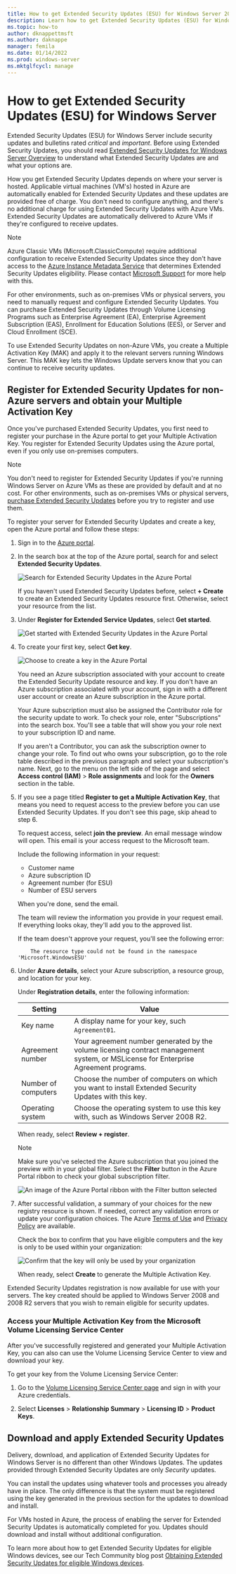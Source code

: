```yaml
---
title: How to get Extended Security Updates (ESU) for Windows Server 2008, 2008 R2, 2012, and 2012 R2
description: Learn how to get Extended Security Updates (ESU) for Windows Server 2008, Windows Server 2008 R2, Windows Server 2012, and Windows Server 2012 R2 after the end of their support lifecycle.
ms.topic: how-to
author: dknappettmsft
ms.author: daknappe
manager: femila
ms.date: 01/14/2022
ms.prod: windows-server
ms.mktglfcycl: manage
---
```


# How to get Extended Security Updates (ESU) for Windows Server

Extended Security Updates (ESU) for Windows Server include security updates and bulletins rated *critical* and *important*. Before using Extended Security Updates, you should read [Extended Security Updates for Windows Server Overview](extended-security-updates-overview.md) to understand what Extended Security Updates are and what your options are.

How you get Extended Security Updates depends on where your server is hosted. Applicable virtual machines (VM's) hosted in Azure are automatically enabled for Extended Security Updates and these updates are provided free of charge. You don't need to configure anything, and there's no additional charge for using Extended Security Updates with Azure VMs. Extended Security Updates are automatically delivered to Azure VMs if they're configured to receive updates.

> [!NOTE]
> Azure Classic VMs (Microsoft.ClassicCompute) require additional configuration to receive Extended Security Updates since they don't have access to the [Azure Instance Metadata Service](/azure/virtual-machines/windows/instance-metadata-service) that determines Extended Security Updates eligibility. Please contact [Microsoft Support](https://support.microsoft.com/contactus?PID=17336) for more help with this.

For other environments, such as on-premises VMs or physical servers, you need to manually request and configure Extended Security Updates. You can purchase Extended Security Updates through Volume Licensing Programs such as Enterprise Agreement (EA), Enterprise Agreement Subscription (EAS), Enrollment for Education Solutions (EES), or Server and Cloud Enrollment (SCE).

To use Extended Security Updates on non-Azure VMs, you create a Multiple Activation Key (MAK) and apply it to the relevant servers running Windows Server. This MAK key lets the Windows Update servers know that you can continue to receive security updates.

## Register for Extended Security Updates for non-Azure servers and obtain your Multiple Activation Key

Once you've purchased Extended Security Updates, you first need to register your purchase in the Azure portal to get your Multiple Activation Key. You register for Extended Security Updates using the Azure portal, even if you only use on-premises computers.

> [!NOTE]
> You don't need to register for Extended Security Updates if you're running Windows Server on Azure VMs as these are provided by default and at no cost. For other environments, such as on-premises VMs or physical servers, [purchase Extended Security Updates](https://www.microsoft.com/licensing/how-to-buy/how-to-buy) before you try to register and use them.

To register your server for Extended Security Updates and create a key, open the Azure portal and follow these steps:

1. Sign in to the [Azure portal](https://portal.azure.com/).

1. In the search box at the top of the Azure portal, search for and select **Extended Security Updates**.

    ![Search for Extended Security Updates in the Azure Portal](media/extended-security-updates/esu-portal-search.png)

    If you haven't used Extended Security Updates before, select **+ Create** to create an Extended Security Updates resource first. Otherwise, select your resource from the list.

1. Under **Register for Extended Service Updates**, select **Get started**.

    ![Get started with Extended Security Updates in the Azure Portal](media/extended-security-updates/get-started-with-esu.png)

1. To create your first key, select **Get key**.

    ![Choose to create a key in the Azure Portal](media/extended-security-updates/get-key.png)

    You need an Azure subscription associated with your account to create the Extended Security Update resource and key. If you don't have an Azure subscription associated with your account, sign in with a different user account or create an Azure subscription in the Azure portal.

    Your Azure subscription must also be assigned the Contributor role for the security update to work. To check your role, enter "Subscriptions" into the search box. You'll see a table that will show you your role next to your subscription ID and name.

    If you aren't a Contributor, you can ask the subscription owner to change your role. To find out who owns your subscription, go to the role table described in the previous paragraph and select your subscription's name. Next, go to the menu on the left side of the page and select **Access control (IAM)** > **Role assignments** and look for the **Owners** section in the table.

1. If you see a page titled **Register to get a Multiple Activation Key**, that means you need to request access to the preview before you can use Extended Security Updates. If you don't see this page, skip ahead to step 6.

   To request access, select **join the preview**. An email message window will open. This email is your access request to the Microsoft team.

    Include the following information in your request:

    - Customer name
    - Azure subscription ID
    - Agreement number (for ESU)
    - Number of ESU servers

    When you're done, send the email.

    The team will review the information you provide in your request email. If everything looks okay, they'll add you to the approved list.

    If the team doesn't approve your request, you'll see the following error:

    ```
        The resource type could not be found in the namespace 'Microsoft.WindowsESU'
    ```

1. Under **Azure details**, select your Azure subscription, a resource group, and location for your key.

    Under **Registration details**, enter the following information:

    | Setting             | Value |
    |---------------------|-------|
    | Key name            | A display name for your key, such `Agreement01`. |
    | Agreement number    | Your agreement number generated by the volume licensing contract management system, or MSLicense for Enterprise Agreement programs. |
    | Number of computers | Choose the number of computers on which you want to install Extended Security Updates with this key. |
    | Operating system    | Choose the operating system to use this key with, such as Windows Server 2008 R2. |

    When ready, select **Review + register**.

    >[!NOTE]
    >Make sure you've selected the Azure subscription that you joined the preview with in your global filter. Select the **Filter** button in the Azure Portal ribbon to check your global subscription filter.
    >
    > ![An image of the Azure Portal ribbon with the Filter button selected](media/azure-ribbon-filter.png)

1. After successful validation, a summary of your choices for the new registry resource is shown. If needed, correct any validation errors or update your configuration choices. The Azure [Terms of Use](https://azure.microsoft.com/support/legal/) and [Privacy Policy](https://privacy.microsoft.com/privacystatement) are available.

    Check the box to confirm that you have eligible computers and the key is only to be used within your organization:

    ![Confirm that the key will only be used by your organization](media/extended-security-updates/confirm-key-usage.png)

    When ready, select **Create** to generate the Multiple Activation Key.

Extended Security Updates registration is now available for use with your servers. The key created should be applied to Windows Server 2008 and 2008 R2 servers that you wish to remain eligible for security updates.

### Access your Multiple Activation Key from the Microsoft Volume Licensing Service Center

After you've successfully registered and generated your Multiple Activation Key, you can also can use the Volume Licensing Service Center to view and download your key.

To get your key from the Volume Licensing Service Center:

1. Go to the [Volume Licensing Service Center page](https://www.microsoft.com/vlsc) and sign in with your Azure credentials.

1. Select **Licenses** > **Relationship Summary** > **Licensing ID** > **Product Keys**.

## Download and apply Extended Security Updates

Delivery, download, and application of Extended Security Updates for Windows Server is no different than other Windows Updates. The updates provided through Extended Security Updates are only *Security* updates.

You can install the updates using whatever tools and processes you already have in place. The only difference is that the system must be registered using the key generated in the previous section for the updates to download and install.

For VMs hosted in Azure, the process of enabling the server for Extended Security Updates is automatically completed for you. Updates should download and install without additional configuration.

To learn more about how to get Extended Security Updates for eligible Windows devices, see our Tech Community blog post [Obtaining Extended Security Updates for eligible Windows devices](https://techcommunity.microsoft.com/t5/windows-it-pro-blog/obtaining-extended-security-updates-for-eligible-windows-devices/ba-p/1167091).
